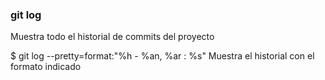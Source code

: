 ### git log
Muestra todo el historial de commits del proyecto

$ git log --pretty=format:"%h - %an, %ar : %s"
Muestra el historial con el formato indicado